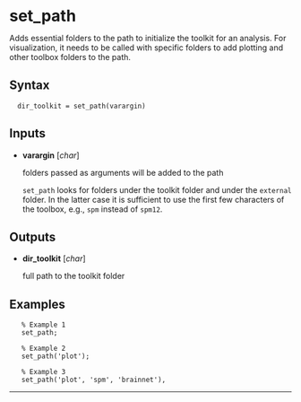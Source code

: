 <span style="font-size:2em;">__set_path__</span>

Adds essential folders to the path to initialize the toolkit for an
analysis. For visualization, it needs to be called with specific folders
to add plotting and other toolbox folders to the path.

##  Syntax
      dir_toolkit = set_path(varargin)
    
##  Inputs
*   **varargin** [*char*]
    
    folders passed as arguments will be added to the path
    
    `set_path` looks for folders under the toolkit folder and under the 
    `external` folder. In the latter case it is sufficient to use the
    first few characters of the toolbox, e.g., `spm` instead of `spm12`.
    
##  Outputs
*   **dir_toolkit** [*char*]
    
    full path to the toolkit folder
    
##  Examples
       % Example 1
       set_path;
    
       % Example 2
       set_path('plot');
    
       % Example 3
       set_path('plot', 'spm', 'brainnet'),
    
---
